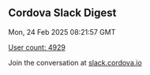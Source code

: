 ## Cordova Slack Digest
Mon, 24 Feb 2025 08:21:57 GMT

[User count: 4929](https://cordova.slack.com/)


Join the conversation at [slack.cordova.io](http://slack.cordova.io/)
